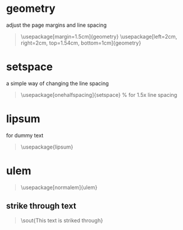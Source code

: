 # geometry
adjust the page margins and line spacing
> \usepackage[margin=1.5cm]{geometry}
> \usepackage[left=2cm, right=2cm, top=1.54cm, bottom=1cm]{geometry}

# setspace
a simple way of changing the line spacing
> \usepackage[onehalfspacing]{setspace}     % for 1.5x line spacing

# lipsum
for dummy text
> \usepackage{lipsum}

# ulem
> \usepackage[normalem]{ulem}
## strike through text
> \sout{This text is striked through}
